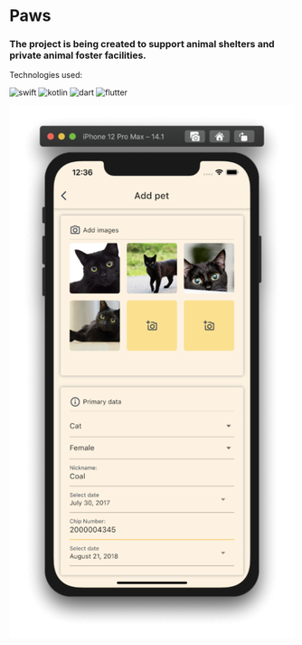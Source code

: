 # Paws

### The project is being created to support animal shelters and private animal foster facilities.


Technologies used:


![swift](https://img.shields.io/badge/swift-%23FA7343.svg?&style=for-the-badge&logo=swift&logoColor=white)
![kotlin](https://img.shields.io/badge/kotlin-%230095D5.svg?&style=for-the-badge&logo=kotlin&logoColor=white)
![dart](https://img.shields.io/badge/dart-%230175C2.svg?&style=for-the-badge&logo=dart&logoColor=white)
![flutter](https://img.shields.io/badge/Flutter%20-%2302569B.svg?&style=for-the-badge&logo=Flutter&logoColor=white)

![preview](https://raw.githubusercontent.com/Shurgentum/Shurgentum/master/assets/formpreview.png)


<!-- This variables need to be added in .env file before container building -->